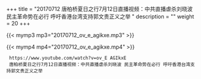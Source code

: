 +++
title = "20170712  唐柏桥夏日之行7月12日直播视频：中共直播虐杀刘晓波 民主革命势在必行 呼吁香港台湾支持郭文贵正义之举 "
description = ""
weight = 20
+++

{{< mymp3 mp3="20170712_ov_e_agikxe.mp3" >}}

{{< mymp4 mp4="20170712_ov_e_agikxe.mp4" >}}

     
     https://www.youtube.com/watch?v=ov_E AGIkxE 
     唐柏桥夏日之行7月12日直播视频：中共直播虐杀刘晓波 民主革命势在必行 呼吁香港台湾支持郭文贵正义之举 
